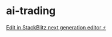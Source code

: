 # ai-trading

[Edit in StackBlitz next generation editor ⚡️](https://stackblitz.com/~/github.com/Vvambareesh/ai-trading)